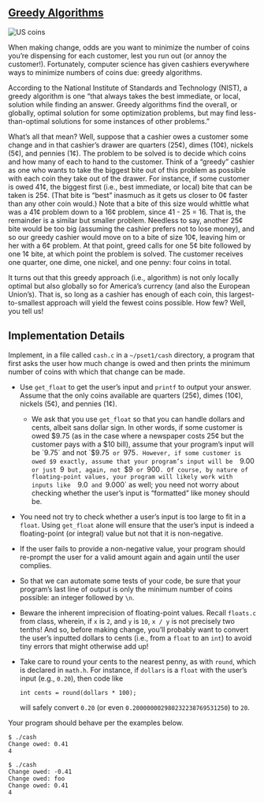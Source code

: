 
## [Greedy Algorithms](https://cs50.harvard.edu/x/2021/psets/1/cash/#greedy-algorithms)

![US coins](https://cs50.harvard.edu/x/2021/psets/1/cash/coins.jpg)

When making change, odds are you want to minimize the number of coins you’re dispensing for each customer, lest you run out (or annoy the customer!). Fortunately, computer science has given cashiers everywhere ways to minimize numbers of coins due: greedy algorithms.

According to the National Institute of Standards and Technology (NIST), a greedy algorithm is one “that always takes the best immediate, or local, solution while finding an answer. Greedy algorithms find the overall, or globally, optimal solution for some optimization problems, but may find less-than-optimal solutions for some instances of other problems.”

What’s all that mean? Well, suppose that a cashier owes a customer some change and in that cashier’s drawer are quarters (25¢), dimes (10¢), nickels (5¢), and pennies (1¢). The problem to be solved is to decide which coins and how many of each to hand to the customer. Think of a “greedy” cashier as one who wants to take the biggest bite out of this problem as possible with each coin they take out of the drawer. For instance, if some customer is owed 41¢, the biggest first (i.e., best immediate, or local) bite that can be taken is 25¢. (That bite is “best” inasmuch as it gets us closer to 0¢ faster than any other coin would.) Note that a bite of this size would whittle what was a 41¢ problem down to a 16¢ problem, since 41 - 25 = 16. That is, the remainder is a similar but smaller problem. Needless to say, another 25¢ bite would be too big (assuming the cashier prefers not to lose money), and so our greedy cashier would move on to a bite of size 10¢, leaving him or her with a 6¢ problem. At that point, greed calls for one 5¢ bite followed by one 1¢ bite, at which point the problem is solved. The customer receives one quarter, one dime, one nickel, and one penny: four coins in total.

It turns out that this greedy approach (i.e., algorithm) is not only locally optimal but also globally so for America’s currency (and also the European Union’s). That is, so long as a cashier has enough of each coin, this largest-to-smallest approach will yield the fewest coins possible. How few? Well, you tell us!

## Implementation Details

Implement, in a file called  `cash.c`  in a  `~/pset1/cash`  directory, a program that first asks the user how much change is owed and then prints the minimum number of coins with which that change can be made.

-   Use  `get_float`  to get the user’s input and  `printf`  to output your answer. Assume that the only coins available are quarters (25¢), dimes (10¢), nickels (5¢), and pennies (1¢).
    -   We ask that you use  `get_float`  so that you can handle dollars and cents, albeit sans dollar sign. In other words, if some customer is owed $9.75 (as in the case where a newspaper costs 25¢ but the customer pays with a $10 bill), assume that your program’s input will be  `9.75`  and not  `$9.75`  or  `975`. However, if some customer is owed $9 exactly, assume that your program’s input will be  `9.00`  or just  `9`  but, again, not  `$9`  or  `900`. Of course, by nature of floating-point values, your program will likely work with inputs like  `9.0`  and  `9.000`  as well; you need not worry about checking whether the user’s input is “formatted” like money should be.
-   You need not try to check whether a user’s input is too large to fit in a  `float`. Using  `get_float`  alone will ensure that the user’s input is indeed a floating-point (or integral) value but not that it is non-negative.
-   If the user fails to provide a non-negative value, your program should re-prompt the user for a valid amount again and again until the user complies.
-   So that we can automate some tests of your code, be sure that your program’s last line of output is only the minimum number of coins possible: an integer followed by  `\n`.
-   Beware the inherent imprecision of floating-point values. Recall  `floats.c`  from class, wherein, if  `x`  is  `2`, and  `y`  is  `10`,  `x / y`  is not precisely two tenths! And so, before making change, you’ll probably want to convert the user’s inputted dollars to cents (i.e., from a  `float`  to an  `int`) to avoid tiny errors that might otherwise add up!
-   Take care to round your cents to the nearest penny, as with  `round`, which is declared in  `math.h`. For instance, if  `dollars`  is a  `float`  with the user’s input (e.g.,  `0.20`), then code like
    
    ```
    int cents = round(dollars * 100);
    
    ```
    
    will safely convert  `0.20`  (or even  `0.200000002980232238769531250`) to  `20`.
    

Your program should behave per the examples below.

```
$ ./cash
Change owed: 0.41
4

```

```
$ ./cash
Change owed: -0.41
Change owed: foo
Change owed: 0.41
4
```
